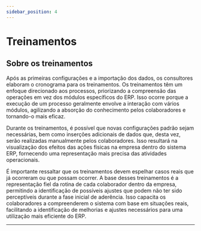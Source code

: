 ```yaml
---
sidebar_position: 4
---
```


# Treinamentos

## Sobre os treinamentos

Após as primeiras configurações e a importação dos dados, os consultores elaboram o cronograma para os treinamentos. Os treinamentos têm um enfoque direcionado aos processos, priorizando a compreensão das operações em vez dos módulos específicos do ERP. Isso ocorre porque a execução de um processo geralmente envolve a interação com vários módulos, agilizando a absorção do conhecimento pelos colaboradores e tornando-o mais eficaz.

Durante os treinamentos, é possível que novas configurações padrão sejam necessárias, bem como inserções adicionais de dados que, desta vez, serão realizadas manualmente pelos colaboradores. Isso resultará na visualização dos efeitos das ações físicas na empresa dentro do sistema ERP, fornecendo uma representação mais precisa das atividades operacionais.

É importante ressaltar que os treinamentos devem espelhar casos reais que já ocorreram ou que possam ocorrer. A base desses treinamentos é a representação fiel da rotina de cada colaborador dentro da empresa, permitindo a identificação de possíveis ajustes que podem não ter sido perceptíveis durante a fase inicial de aderência. Isso capacita os colaboradores a compreenderem o sistema com base em situações reais, facilitando a identificação de melhorias e ajustes necessários para uma utilização mais eficiente do ERP. 

---
